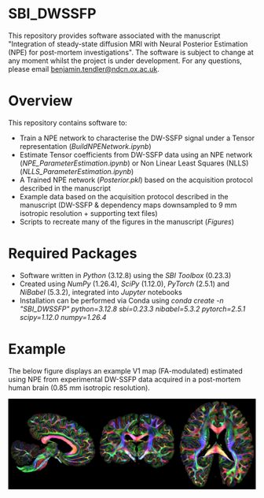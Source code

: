 # SBI_DWSSFP

This repository provides software associated with the manuscript "Integration of steady-state diffusion MRI with Neural Posterior Estimation (NPE) for post-mortem investigations". The software is subject to change at any moment whilst the project is under development. For any questions, please email benjamin.tendler@ndcn.ox.ac.uk.

# Overview
This repository contains software to:
- Train a NPE network to characterise the DW-SSFP signal under a Tensor representation (_BuildNPENetwork.ipynb_)
- Estimate Tensor coefficients from DW-SSFP data using an NPE network (_NPE_ParameterEstimation.ipynb_) or Non Linear Least Squares (NLLS) (_NLLS_ParameterEstimation.ipynb_)
- A Trained NPE network (_Posterior.pkl_) based on the acquisition protocol described in the manuscript
- Example data based on the acquisition protocol described in the manuscript (DW-SSFP & dependency maps downsampled to 9 mm isotropic resolution + supporting text files)
- Scripts to recreate many of the figures in the manuscript (_Figures_)

# Required Packages
- Software written in _Python_ (3.12.8) using the _SBI Toolbox_ (0.23.3)
- Created using _NumPy_ (1.26.4), _SciPy_ (1.12.0), _PyTorch_ (2.5.1) and _NiBabel_ (5.3.2), integrated into _Jupyter_ notebooks
- Installation can be performed via Conda using _conda create -n "SBI_DWSSFP" python=3.12.8 sbi=0.23.3 nibabel=5.3.2 pytorch=2.5.1 scipy=1.12.0 numpy=1.26.4_

# Example

The below figure displays an example V1 map (FA-modulated) estimated using NPE from experimental DW-SSFP data acquired in a post-mortem human brain (0.85 mm isotropic resolution). 

![Example V1 map (FA-modulated) estimated using NPE from experimental DW-SSFP data acquired in a post-mortem human brain (0.85 mm isotropic resolution)](https://github.com/BenjaminTendler/SBI_DWSSFP/blob/main/NPE_ExampleImage.png)


